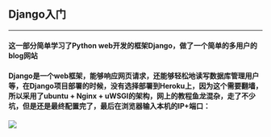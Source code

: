 ## Django入门
----------------------
#### 这一部分简单学习了Python web开发的框架Django，做了一个简单的多用户的blog网站 

#### Django是一个web框架，能够响应网页请求，还能够轻松地读写数据库管理用户等，在Django项目部署的时候，没有选择部署到Heroku上，因为这个需要翻墙，所以采用了ubuntu + Nginx + uWSGI的架构，网上的教程鱼龙混杂，走了不少坑，但是还是最终配置完了，最后在浏览器输入本机的IP+端口：
![](https://img-blog.csdnimg.cn/20191119180651723.png?x-oss-process=image/watermark,type_ZmFuZ3poZW5naGVpdGk,shadow_10,text_aHR0cHM6Ly9ibG9nLmNzZG4ubmV0L2xhbmNlbG90MDkwMg==,size_16,color_FFFFFF,t_70)